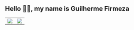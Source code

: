 ## Hello 👋🏼, my name is Guilherme Firmeza

<table>
  <tr>
    <td>
      <img src="https://github-readme-stats.vercel.app/api?username=gvfirmeza&theme=dark&hide=stars&show_icons=true&ring_color=79ff97" />
    </td>
    <td>
      <img src="https://github-readme-stats.vercel.app/api/top-langs/?username=gvfirmeza&layout=compact&theme=dark&hide_progress=true&langs_count=10" />
    </td>
  </tr>
</table>
